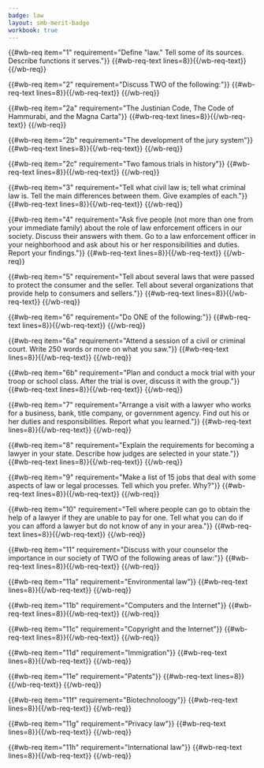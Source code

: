 ```yaml
---
badge: law
layout: smb-merit-badge
workbook: true
---
```



{{#wb-req item="1" requirement="Define \"law.\" Tell some of its sources. Describe functions it serves."}}
{{#wb-req-text lines=8}}{{/wb-req-text}}
{{/wb-req}}

{{#wb-req item="2" requirement="Discuss TWO of the following:"}}
{{#wb-req-text lines=8}}{{/wb-req-text}}
{{/wb-req}}

{{#wb-req item="2a" requirement="The Justinian Code, The Code of Hammurabi, and the Magna Carta"}}
{{#wb-req-text lines=8}}{{/wb-req-text}}
{{/wb-req}}

{{#wb-req item="2b" requirement="The development of the jury system"}}
{{#wb-req-text lines=8}}{{/wb-req-text}}
{{/wb-req}}

{{#wb-req item="2c" requirement="Two famous trials in history"}}
{{#wb-req-text lines=8}}{{/wb-req-text}}
{{/wb-req}}

{{#wb-req item="3" requirement="Tell what civil law is; tell what criminal law is. Tell the main differences between them. Give examples of each."}}
{{#wb-req-text lines=8}}{{/wb-req-text}}
{{/wb-req}}

{{#wb-req item="4" requirement="Ask five people (not more than one from your immediate family) about the role of law enforcement officers in our society. Discuss their answers with them. Go to a law enforcement officer in your neighborhood and ask about his or her responsibilities and duties. Report your findings."}}
{{#wb-req-text lines=8}}{{/wb-req-text}}
{{/wb-req}}

{{#wb-req item="5" requirement="Tell about several laws that were passed to protect the consumer and the seller. Tell about several organizations that provide help to consumers and sellers."}}
{{#wb-req-text lines=8}}{{/wb-req-text}}
{{/wb-req}}

{{#wb-req item="6" requirement="Do ONE of the following:"}}
{{#wb-req-text lines=8}}{{/wb-req-text}}
{{/wb-req}}

{{#wb-req item="6a" requirement="Attend a session of a civil or criminal court. Write 250 words or more on what you saw."}}
{{#wb-req-text lines=8}}{{/wb-req-text}}
{{/wb-req}}

{{#wb-req item="6b" requirement="Plan and conduct a mock trial with your troop or school class. After the trial is over, discuss it with the group."}}
{{#wb-req-text lines=8}}{{/wb-req-text}}
{{/wb-req}}

{{#wb-req item="7" requirement="Arrange a visit with a lawyer who works for a business, bank, title company, or government agency. Find out his or her duties and responsibilities. Report what you learned."}}
{{#wb-req-text lines=8}}{{/wb-req-text}}
{{/wb-req}}

{{#wb-req item="8" requirement="Explain the requirements for becoming a lawyer in your state. Describe how judges are selected in your state."}}
{{#wb-req-text lines=8}}{{/wb-req-text}}
{{/wb-req}}

{{#wb-req item="9" requirement="Make a list of 15 jobs that deal with some aspects of law or legal processes. Tell which you prefer. Why?"}}
{{#wb-req-text lines=8}}{{/wb-req-text}}
{{/wb-req}}

{{#wb-req item="10" requirement="Tell where people can go to obtain the help of a lawyer if they are unable to pay for one. Tell what you can do if you can afford a lawyer but do not know of any in your area."}}
{{#wb-req-text lines=8}}{{/wb-req-text}}
{{/wb-req}}

{{#wb-req item="11" requirement="Discuss with your counselor the importance in our society of TWO of the following areas of law:"}}
{{#wb-req-text lines=8}}{{/wb-req-text}}
{{/wb-req}}

{{#wb-req item="11a" requirement="Environmental law"}}
{{#wb-req-text lines=8}}{{/wb-req-text}}
{{/wb-req}}

{{#wb-req item="11b" requirement="Computers and the Internet"}}
{{#wb-req-text lines=8}}{{/wb-req-text}}
{{/wb-req}}

{{#wb-req item="11c" requirement="Copyright and the Internet"}}
{{#wb-req-text lines=8}}{{/wb-req-text}}
{{/wb-req}}

{{#wb-req item="11d" requirement="Immigration"}}
{{#wb-req-text lines=8}}{{/wb-req-text}}
{{/wb-req}}

{{#wb-req item="11e" requirement="Patents"}}
{{#wb-req-text lines=8}}{{/wb-req-text}}
{{/wb-req}}

{{#wb-req item="11f" requirement="Biotechnoloogy"}}
{{#wb-req-text lines=8}}{{/wb-req-text}}
{{/wb-req}}

{{#wb-req item="11g" requirement="Privacy law"}}
{{#wb-req-text lines=8}}{{/wb-req-text}}
{{/wb-req}}

{{#wb-req item="11h" requirement="International law"}}
{{#wb-req-text lines=8}}{{/wb-req-text}}
{{/wb-req}}
